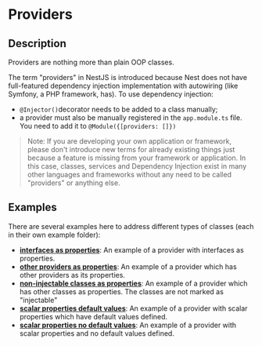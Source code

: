 # Providers

## Description

Providers are nothing more than plain OOP classes.

The term "providers" in NestJS is introduced because Nest does not have full-featured dependency injection 
implementation with autowiring (like Symfony, a PHP framework, has). To use dependency injection:
 - `@Injector()`decorator needs to be added to a class manually;
 - a provider must also be manually registered in the `app.module.ts` file. You need to add it to 
   `@Module({[providers: []})`

> Note: If you are developing your own application or framework, please don't introduce new terms for already existing
> things just because a feature is missing from your framework or application. In this case, classes, services and 
> Dependency Injection exist in many other languages and frameworks without any need to be called "providers" or 
> anything else.

## Examples

There are several examples here to address different types of classes (each in their own example folder):

- **[interfaces as properties](./interfaces-as-properties)**: An example of a provider with interfaces as properties.
- **[other providers as properties](./other-providers-as-properties)**: An example of a provider which has other 
  providers as its properties.
- **[non-injectable classes as properties](./non-injectable-classes-as-properties)**: An example of a provider which has
  other classes as properties. The classes are not marked as "injectable"
- **[scalar properties default values](./scalar-properties-default-values)**: An example of a provider with scalar 
  properties which have default values defined.
- **[scalar properties no default values](./scalar-properties-no-default)**: An example of a provider with scalar 
  properties and no default values defined.